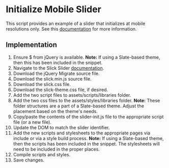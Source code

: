 # Initialize Mobile Slider
This script provides an example of a slider that initializes at mobile resolutions only. See this [documentation](http://kenwheeler.github.io/slick/) for more information. 


## Implementation
1. Ensure $ from jQuery is available.
__Note:__ If using a Slate-based theme, then this has been included in the snippet.
2. Navigate to the Slick Slider [documentation](http://kenwheeler.github.io/slick/).
3. Download the jQuery Migrate source file.
4. Download the slick.min.js source file.
5. Download the slick.css file.
6. Download the slick-theme.css file, if desired.
7. Add the two script files to assets/scripts/libraries folder.
8. Add the two css files to the assets/styles/libraries folder.
__Note:__ These folder structures are a part of a Slate-based theme. Adjust the placement based on the theme's needs.
9. Copy/paste the contents of the slider-init.js file to the appropriate script file (or a new file). 
10. Update the DOM to match the slider identifier.
11. Add the new scripts and stylesheets to the appropriate pages via include or via a style build process.
__Note:__ If using a Slate-based theme, then the scripts has been included in the snippet. The stylesheets will need to be included in the proper places.
12. Compile scripts and styles.
13. Save changes.

